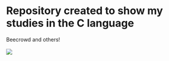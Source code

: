 # Repository created to show my studies in the C language
Beecrowd and others!
<br/><br/>
<img align="center" src="https://i.pinimg.com/564x/9e/32/7e/9e327ef8b0331263e50230fa0bc8889a.jpg"/>
